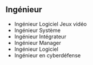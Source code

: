 ## Ingénieur ##
- Ingénieur Logiciel Jeux vidéo
- Ingénieur Système
- Ingénieur Intégrateur
- Ingénieur Manager
- Ingénieur Logiciel
- Ingénieur en cyberdéfense
